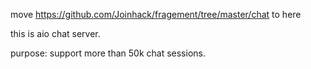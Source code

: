 move https://github.com/Joinhack/fragement/tree/master/chat to here

this is aio  chat server.

purpose: support more than 50k chat sessions.
